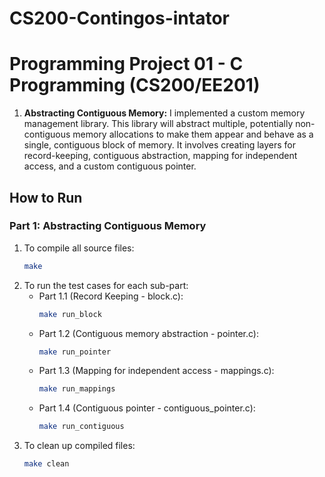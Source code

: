 # CS200-Contingos-intator
# Programming Project 01 - C Programming (CS200/EE201)

1.  **Abstracting Contiguous Memory:**
    I implemented a custom memory management library. This library will abstract multiple, potentially non-contiguous memory allocations to make them appear and behave as a single, contiguous block of memory. It involves creating layers for record-keeping, contiguous abstraction, mapping for independent access, and a custom contiguous pointer.

## How to Run

### Part 1: Abstracting Contiguous Memory


1.  To compile all source files:
    ```bash
    make
    ```
2.  To run the test cases for each sub-part:
    *   Part 1.1 (Record Keeping - block.c):
        ```bash
        make run_block
        ```
    *   Part 1.2 (Contiguous memory abstraction - pointer.c):
        ```bash
        make run_pointer
        ```
    *   Part 1.3 (Mapping for independent access - mappings.c):
        ```bash
        make run_mappings
        ```
    *   Part 1.4 (Contiguous pointer - contiguous_pointer.c):
        ```bash
        make run_contiguous
        ```
3.  To clean up compiled files:
    ```bash
    make clean
    ```
